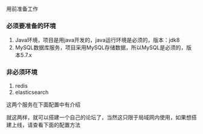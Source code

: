 用前准备工作

### 必须要准备的环境

1. Java环境，项目是用java开发的，java运行环境是必须的，版本：jdk8
2. MySQL数据库服务，项目采用MySQL存储数据，所以MySQL是必须的，版本5.7.x

### 非必须环境

1. redis
2. elasticsearch

这两个服务在下面配置中有介绍

就这两样，就可以搭建一个自己的论坛了，当然这只限于局域网内使用，如果想搭建上线，请查看下面的配置方法
